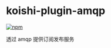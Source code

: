 # koishi-plugin-amqp

[![npm](https://img.shields.io/npm/v/koishi-plugin-amqp?style=flat-square)](https://www.npmjs.com/package/koishi-plugin-amqp)

透过 amqp 提供订阅发布服务

